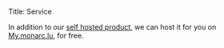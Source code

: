 Title: Service

In addition to our [self hosted product](/product), we can host it for you on
[My.monarc.lu](https://my.monarc.lu), for free.
